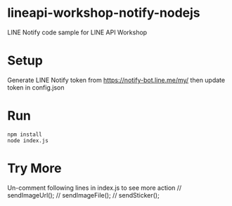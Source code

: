 # lineapi-workshop-notify-nodejs

LINE Notify code sample for LINE API Workshop

# Setup
Generate LINE Notify token from https://notify-bot.line.me/my/
then update token in config.json

# Run
```
npm install
node index.js
```

# Try More
Un-comment following lines in index.js to see more action
// sendImageUrl();
// sendImageFile();
// sendSticker();
